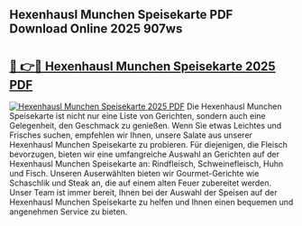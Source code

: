 ## Hexenhausl Munchen Speisekarte PDF Download Online 2025 907ws

# <h2><a href="http://gcccl2u.nevu.top/?p=Hexenhausl+Munchen+Speisekarte">🔗 👉🔴 Hexenhausl Munchen Speisekarte 2025 PDF</a></h2>

[![Hexenhausl Munchen Speisekarte 2025 PDF](https://i.imgur.com/dBaPXMq.png)](http://gcccl2u.nevu.top/?p=Hexenhausl+Munchen+Speisekarte)
Die Hexenhausl Munchen Speisekarte ist nicht nur eine Liste von Gerichten, sondern auch eine Gelegenheit, den Geschmack zu genießen. Wenn Sie etwas Leichtes und Frisches suchen, empfehlen wir Ihnen, unsere Salate aus unserer Hexenhausl Munchen Speisekarte zu probieren. Für diejenigen, die Fleisch bevorzugen, bieten wir eine umfangreiche Auswahl an Gerichten auf der Hexenhausl Munchen Speisekarte an: Rindfleisch, Schweinefleisch, Huhn und Fisch. Unseren Auserwählten bieten wir Gourmet-Gerichte wie Schaschlik und Steak an, die auf einem alten Feuer zubereitet werden. Unser Team ist immer bereit, Ihnen bei der Auswahl der Speisen auf der Hexenhausl Munchen Speisekarte zu helfen und Ihnen einen bequemen und angenehmen Service zu bieten.

